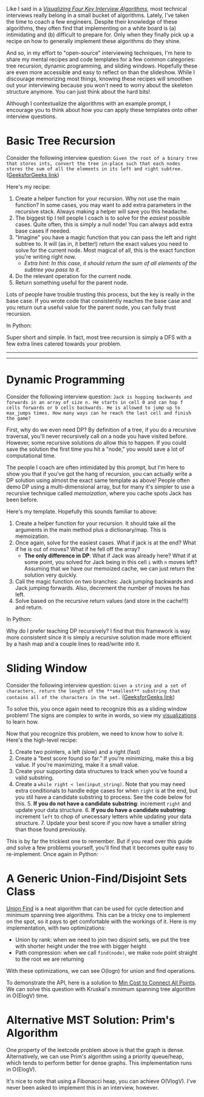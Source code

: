 Like I said in a [_Visualizing Four Key Interview Algorithms_](/blog/visualizing_four_key_interview_algorithms),
most technical interviews really belong in a small bucket of algorithms. Lately, I've taken the time to
coach a few engineers. Despite their knowledge of these algorithms, they often find that implementing on a white 
board is (a) intimidating and (b) difficult to prepare for. Only when they finally pick up a recipe
on how to generally implement these algorithms do they shine.

And so, in my effort to "open-source" interviewing techniques, I'm here to share my mental recipes 
and code templates for a few common categories: tree recursion, dynamic programming,
and sliding windows. Hopefully these are even more accessible and easy to reflect on
than the slideshow. While I discourage memorizing most things, knowing these recipes
will smoothen out your interviewing because you won't need to worry about the skeleton
structure anymore. You can just think about the hard bits!

Although I contextualize the algorithms with an example prompt, I encourage you to
think about how you can apply these templates onto other interview questions.

# Basic Tree Recursion

Consider the following interview question:
`Given the root of a binary tree that stores ints, convert the tree in-place
 such that each nodes  stores the sum of all the elements in its left and right subtree.`
 ([GeeksforGeeks link](https://www.geeksforgeeks.org/convert-a-given-tree-to-sum-tree/))

Here's my recipe:

1. Create a helper function for your recursion. Why not use the main function?
   In some cases, you may want to add extra parameters in the recursive stack.
   Always making a helper will save you this headache.
2. The biggest tip I tell people I coach is to solve for the _easiest_ possible cases.
   Quite often, this is simply a null node! You can always add extra base cases if needed.
3. "Imagine" you have a magic function that you can pass the left and right subtree to.
   It will (as in, it better!) return the exact values you need to solve for the current node.
   Most magical of all, this is the exact function you're writing right now.
    * _Extra hint: In this case, it should return the sum of all elements of the subtree you pass to it._
4. Do the relevant operation for the current node.
5. Return something useful for the parent node.

Lots of people have trouble trusting this process, but the key is really in the base case.
If you wrote code that consistently reaches the base case and you return out a useful value
for the parent node, you can fully trust recursion.

In Python:

<CodeSnippets algorithm="treeRecursion"/>

Super short and simple. In fact, most tree recursion is simply a DFS with a few extra lines
catered towards your problem.

______

<SubscribeForm />

______

# Dynamic Programming

Consider the following interview question: `Jack is hopping backwards and forwards
in an array of size n. He starts in cell 0 and can hop f cells forwards or b
cells backwards. He is allowed to jump up to max_jumps times.
How many ways can he reach the last cell and finish the game?`

First, why do we even need DP? By definition of a tree, if you do a recursive traversal,
you'll never recursively call on a node you have visited before. However, some recursive
solutions _do_ allow this to happen. If you could save the solution the first time you
hit a "node," you would save a lot of computational time.

The people I coach are often intimidated by this prompt, but I'm here to show you that
if you've got the hang of recursion, you can actually write a DP solution using
almost the exact same template as above! People often demo DP using a multi-dimensional array,
but for many it's simpler to use a recursive technique called _memoization_, where you
cache spots Jack has been before.

Here's my template. Hopefully this sounds familiar to above:

1. Create a helper function for your recursion. It should take all the arguments in the main method
   plus a dictionary/map. This is memoization.
2. Once again, solve for the easiest cases. What if jack is at the end? What if he is out of moves?
   What if he fell off the array?
    * **The only difference in DP**: What if Jack was already here? What if at some point,
       you solved for Jack being in this cell `i` with `n` moves left? Assuming that we have
       our memoized cache, we can just return the solution very quickly.
3. Call the magic function on two branches: Jack jumping backwards and Jack jumping forwards. Also,
   decrement the number of moves he has left.
4. Solve based on the recursive return values (and store in the cache!!!) and return.

In Python:

<CodeSnippets algorithm="dynamicProgramming"/>

Why do I prefer teaching DP recursively? I find that this framework is way more consistent
since it is simply a recursive solution made more efficient by a hash map and a couple
lines to read/write into it.

# Sliding Window

Consider the following interview question:
`Given a string and a set of characters, return the length of the **smallest** substring that
contains all of the characters in the set.` ([GeeksforGeeks link](https://www.geeksforgeeks.org/find-the-smallest-window-in-a-string-containing-all-characters-of-another-string/))

To solve this, you once again need to recognize this as a sliding window problem!
The signs are complex to write in words, so view
my [visualizations](/blog/visualizing_four_key_interview_algorithms) to learn how.

Now that you recognize this problem, we need to know how to solve it. Here's the 
high-level recipe:

1. Create two pointers, a left (slow) and a right (fast)
2. Create a "best score found so far." If you're minimizing, make this a big value. If you're maximizing, make it a small value.
3. Create your supporting data structures to track when you've found a valid substring.
4. Create a `while right < len(input_string)`. Note that you may need extra conditionals to handle edge cases for when
   `right` is at the end, but you stil have a candidate substring to process. See the code below for this.
     5. **If you do not have a candidate substring**: increment `right` and update your data structure.
     6. **If you do have a candidate substring**: increment `left` to chop of unecessary letters while 
        updating your data structure.
     7. Update your best score if you now have a smaller string than those found previously.

This is by far the trickiest one to remember. But if you read over this guide _and_ solve
a few problems yourself, you'll find that it becomes quite easy to re-implement. Once again in Python:

<CodeSnippets algorithm="slidingWindow"/>

# A Generic Union-Find/Disjoint Sets Class

[Union Find](https://www.geeksforgeeks.org/union-find/) is a
neat algorithm that can be used for cycle detection and minimum
spanning tree algorithms. This can be a tricky one to implement
on the spot, so it pays to get comfortable with the workings of
it. Here is my implementation, with two optimizations:

* Union by rank: when we need to join two disjoint sets, we
put the tree with shorter height under the tree with bigger
height
* Path compression: when we call `find(node)`, we make `node`
point straight to the root we are returning

With these optimizations, we can see O(logn) for union and find
operations.

To demonstrate the API, here is a solution to [Min Cost to Connect All Points](https://leetcode.com/problems/min-cost-to-connect-all-points/). We can solve this question
with Kruskal's minimum spanning tree algorithm in O(ElogV)
time.

<CodeSnippets algorithm="unionFind"/>

# Alternative MST Solution: Prim's Algorithm

One property of the leetcode problem above is that the
graph is dense. Alternatively, we can use Prim's algorithm
using a priority queue/heap, which tends to perform better
for dense graphs. This implementation runs in O(ElogV).

<CodeSnippets algorithm="primsAlgorithm"/>

It's nice to note that using a Fibonacci heap, you can
achieve O(VlogV). I've never been asked to implement
this in an interview, however.